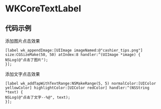 # WKCoreTextLabel

## 代码示例
添加图片点击效果
```
[label wk_appendImage:[UIImage imageNamed:@"cashier_tips.png"] size:CGSizeMake(50, 50) atIndex:8 handler:^(UIImage *image) {
NSLog(@"点击了图片");
}];
```
添加文字点击效果
```
[label wk_addTapWithTextRange:NSMakeRange(5, 5) normalColor:[UIColor yellowColor] highlightColor:[UIColor redColor] handler:^(NSString *text) {
NSLog(@"点击了文字--%@", text);
}];
```

